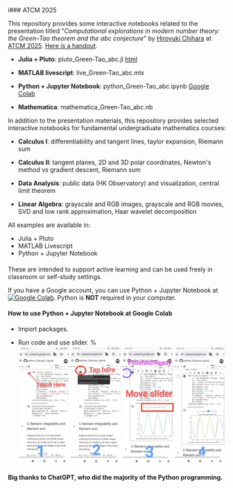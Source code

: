 ï### ATCM 2025

This repository provides some interactive notebooks related to the presentation titled "*Computational explorations in modern number theory: the Green–Tao theorem and the abc conjecture*" by [Hiroyuki Chihara](https://fiomfd.github.io/) at [ATCM 2025](https://atcm.mathandtech.org/). [Here is a handout](https://fiomfd.github.io/pdf/ATCM2025_handout.pdf).

- **Julia + Pluto**: pluto_Green-Tao_abc.jl [html](https://fiomfd.github.io/ATCM2025/pluto_Green-Tao_abc.html)
  
- **MATLAB livescript**: live_Green-Tao_abc.mlx 

- **Python + Jupyter Notebook**: python_Green-Tao_abc.ipynb [Google Colab](https://colab.research.google.com/github/fiomfd/ATCM2025/blob/main/python_Green-Tao_abc.ipynb)

- **Mathematica**: mathematica_Green-Tao_abc.nb


In addition to the presentation materials, this repository provides selected interactive notebooks for fundamental undergraduate mathematics courses:

- **Calculus I**: differentiability and tangent lines, taylor expansion, Riemann sum

- **Calculus II**: tangent planes, 2D and 3D polar coordinates, Newton's method vs gradient descent, Riemann sum

- **Data Analysis**: public data (HK Observatory) and visualization, central limit theorem

- **Linear Algebra**: grayscale and RGB images, grayscale and RGB movies, SVD and low rank approximation, Haar wavelet decomposition

All examples are available in:
- Julia + Pluto
- MATLAB Livescript
- Python + Jupyter Notebook

####
These are intended to support active learning and can be used freely in classroom or self-study settings. 

If you have a Google account, you can use Python + Jupyter Notebook at [![Google Colab](https://colab.research.google.com/assets/colab-badge.svg)](https://colab.research.google.com/github/fiomfd/ATCM2025/). Python is **NOT** required in your computer. 

#### How to use  Python + Jupyter Notebook at Google Colab
- Import packages.


- Run code and use slider.
%<img src="data/colab-2.jpg" width="750">

####
#### Big thanks to ChatGPT, who did the majority of the Python programming.
